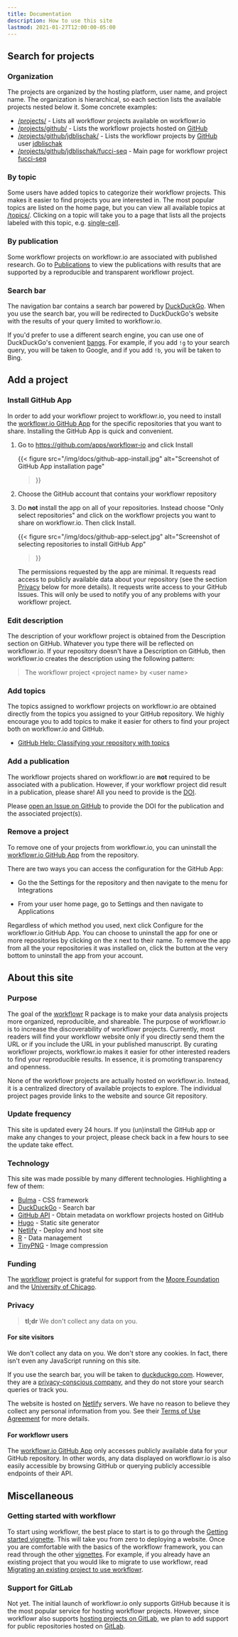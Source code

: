 ```yaml
---
title: Documentation
description: How to use this site
lastmod: 2021-01-27T12:00:00-05:00
---
```


## Search for projects

### Organization

The projects are organized by the hosting platform, user name, and project name.
The organization is hierarchical, so each section lists the available projects
nested below it. Some concrete examples:

* [/projects/](/projects/) -
    Lists all workflowr projects available on workflowr.io
* [/projects/github/](/projects/github/) -
    Lists the workflowr projects hosted on [GitHub][]
* [/projects/github/jdblischak/](/projects/github/jdblischak/) -
    Lists the workflowr projects by [GitHub][] user [jdblischak][]
* [/projects/github/jdblischak/fucci-seq](/projects/github/jdblischak/fucci-seq) -
    Main page for workflowr project [fucci-seq][]

[GitHub]: https://github.com/
[jdblischak]: https://github.com/jdblischak/
[fucci-seq]: https://github.com/jdblischak/fucci-seq

### By topic

Some users have added topics to categorize their workflowr projects. This makes
it easier to find projects you are interested in. The most popular topics are
listed on the home page, but you can view all available topics at
[/topics/](/topics/). Clicking on a topic will take you to a page that lists all
the projects labeled with this topic, e.g. [single-cell](/topics/single-cell/).

### By publication

Some workflowr projects on workflowr.io are associated with published research.
Go to [Publications](/publications/) to view the publications with results that
are supported by a reproducible and transparent workflowr project.

### Search bar

The navigation bar contains a search bar powered by [DuckDuckGo][]. When you use
the search bar, you will be redirected to DuckDuckGo's website with the results
of your query limited to workflowr.io.

[DuckDuckGo]: https://duckduckgo.com/

If you'd prefer to use a different search engine, you can use one of
DuckDuckGo's convenient [bangs][]. For example, if you add `!g` to your search
query, you will be taken to Google, and if you add `!b`, you will be taken to
Bing.

[bangs]: https://duckduckgo.com/bang

## Add a project

### Install GitHub App

In order to add your workflowr project to workflowr.io, you need to install the
[workflowr.io GitHub App][github-app] for the specific repositories that you
want to share. Installing the GitHub App is quick and convenient.

[github-app]: https://github.com/apps/workflowr-io

1. Go to https://github.com/apps/workflowr-io and click Install

   {{< figure
     src="/img/docs/github-app-install.jpg"
     alt="Screenshot of GitHub App installation page"
   >}}

1. Choose the GitHub account that contains your workflowr repository

1. Do **not** install the app on all of your repositories. Instead choose "Only
   select repositories" and click on the workflowr projects you want to share on
   workflowr.io. Then click Install.

   {{< figure
     src="/img/docs/github-app-select.jpg"
     alt="Screenshot of selecting repositories to install GitHub App"
   >}}

   The permissions requested by the app are minimal. It requests read access to
   publicly available data about your repository (see the section
   [Privacy](#privacy) below for more details). It requests write access to your
   GitHub Issues. This will only be used to notify you of any problems with your
   workflowr project.

### Edit description

The description of your workflowr project is obtained from the Description section on GitHub. Whatever you type there will be reflected on workflowr.io. If your repository doesn't have a Description on GitHub, then workflowr.io creates the description using the following pattern:

> The workflowr project \<project name\> by \<user name\>

### Add topics

The topics assigned to workflowr projects on workflowr.io are obtained directly from the topics you assigned to your GitHub repository. We highly encourage you to add topics to make it easier for others to find your project both on workflowr.io and GitHub.

* [GitHub Help: Classifying your repository with topics](https://docs.github.com/en/free-pro-team@latest/github/administering-a-repository/classifying-your-repository-with-topics)

### Add a publication

The workflowr projects shared on workflowr.io are **not** required to be
associated with a publication. However, if your workflowr project did result in
a publication, please share! All you need to provide is the [DOI][].

[DOI]: https://en.wikipedia.org/wiki/Digital_object_identifier

Please [open an Issue on GitHub][issue-publication] to provide the DOI for the
publication and the associated project(s).

[issue-publication]: https://github.com/workflowr/workflowr.io/issues/new?assignees=jdblischak&labels=publication&template=publication.md

### Remove a project

To remove one of your projects from workflowr.io, you can uninstall the
[workflowr.io GitHub App][github-app] from the repository.

There are two ways you can access the configuration for the GitHub App:

* Go the the Settings for the repository and then navigate to the menu for Integrations

* From your user home page, go to Settings and then navigate to Applications

Regardless of which method you used, next click Configure for the workflowr.io
GitHub App. You can choose to uninstall the app for one or more repositories by
clicking on the `X` next to their name. To remove the app from all the your
repositories it was installed on, click the button at the very bottom to
uninstall the app from your account.

## About this site

### Purpose

The goal of the [workflowr][] R package is to make your data analysis projects
more organized, reproducible, and shareable. The purpose of workflowr.io is to
increase the discoverability of workflowr projects. Currently, most readers will
find your workflowr website only if you directly send them the URL or if you
include the URL in your published manuscript. By curating workflowr projects,
workflowr.io makes it easier for other interested readers to find your
reproducible results. In essence, it is promoting transparency and openness.

[workflowr]: https://workflowr.github.io/workflowr/

None of the workflowr projects are actually hosted on workflowr.io. Instead, it
is a centralized directory of available projects to explore. The individual
project pages provide links to the website and source Git repository.

### Update frequency

This site is updated every 24 hours. If you (un)install the GitHub app or make
any changes to your project, please check back in a few hours to see the update
take effect.

### Technology

This site was made possible by many different technologies. Highlighting a few
of them:

* [Bulma](https://bulma.io/) - CSS framework
* [DuckDuckGo](https://duckduckgo.com/) - Search bar
* [GitHub API](https://docs.github.com/v3/) - Obtain metadata on workflowr projects hosted on GitHub
* [Hugo](https://gohugo.io/) - Static site generator
* [Netlify][] - Deploy and host site
* [R](https://www.r-project.org/) - Data management
* [TinyPNG](https://tinypng.com/) - Image compression

[Netlify]: https://www.netlify.com/

### Funding

The [workflowr][] project is grateful for support from the [Moore
Foundation][moore] and the [University of Chicago][uchicago].

[moore]: https://www.moore.org/
[uchicago]: https://www.uchicago.edu/

### Privacy

> **tl;dr** We don't collect any data on you.

#### For site visitors

We don't collect any data on you. We don't store any cookies. In fact, there
isn't even any JavaScript running on this site.

If you use the search bar, you will be taken to
[duckduckgo.com](https://duckduckgo.com/). However, they are a
[privacy-conscious company](https://duckduckgo.com/about), and they do not store
your search queries or track you.

The website is hosted on [Netlify][] servers. We have no reason to believe they
collect any personal information from you. See their [Terms of Use
Agreement][netlify-toc] for more details.

[netlify-toc]: https://www.netlify.com/legal/terms-of-use/

#### For workflowr users

The [workflowr.io GitHub App][github-app] only accesses publicly available data
for your GitHub repository. In other words, any data displayed on workflowr.io
is also easily accessible by browsing GitHub or querying publicly accessible
endpoints of their API.

## Miscellaneous

### Getting started with workflowr

To start using workflowr, the best place to start is to go through the [Getting
started vignette][getting-started]. This will take you from zero to deploying a
website. Once you are comfortable with the basics of the workflowr framework,
you can read through the other [vignettes][]. For example, if you already have
an existing project that you would like to migrate to use workflowr, read
[Migrating an existing project to use workflowr][migrating].

[getting-started]: https://workflowr.github.io/workflowr/articles/wflow-01-getting-started.html
[vignettes]: https://workflowr.github.io/workflowr/articles/index.html
[migrating]: https://workflowr.github.io/workflowr/articles/wflow-03-migrating.html

### Support for GitLab

Not yet. The initial launch of workflowr.io only supports GitHub because it is
the most popular service for hosting workflowr projects. However, since
workflowr also supports [hosting projects on GitLab][hosting-with-gitlab], we
plan to add support for public repositories hosted on [GitLab][].

[GitLab]: https://about.gitlab.com/
[hosting-with-gitlab]: https://workflowr.github.io/workflowr/articles/wflow-06-gitlab.html
